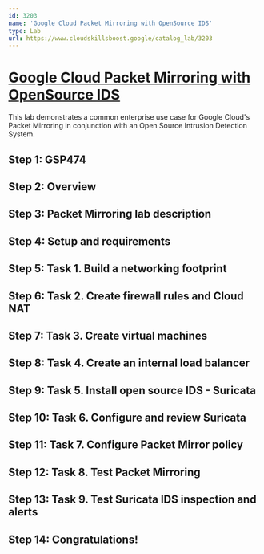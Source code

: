 ```yaml
---
id: 3203
name: 'Google Cloud Packet Mirroring with OpenSource IDS'
type: Lab
url: https://www.cloudskillsboost.google/catalog_lab/3203
---
```


# [Google Cloud Packet Mirroring with OpenSource IDS](https://www.cloudskillsboost.google/catalog_lab/3203)

This lab demonstrates a common enterprise use case for Google Cloud's Packet Mirroring in conjunction with an Open Source Intrusion Detection System.

## Step 1: GSP474

## Step 2: Overview

## Step 3: Packet Mirroring lab description

## Step 4: Setup and requirements

## Step 5: Task 1. Build a networking footprint

## Step 6: Task 2. Create firewall rules and Cloud NAT

## Step 7: Task 3. Create virtual machines

## Step 8: Task 4. Create an internal load balancer

## Step 9: Task 5. Install open source IDS - Suricata

## Step 10: Task 6. Configure and review Suricata

## Step 11: Task 7. Configure Packet Mirror policy

## Step 12: Task 8. Test Packet Mirroring

## Step 13: Task 9. Test Suricata IDS inspection and alerts

## Step 14: Congratulations!

